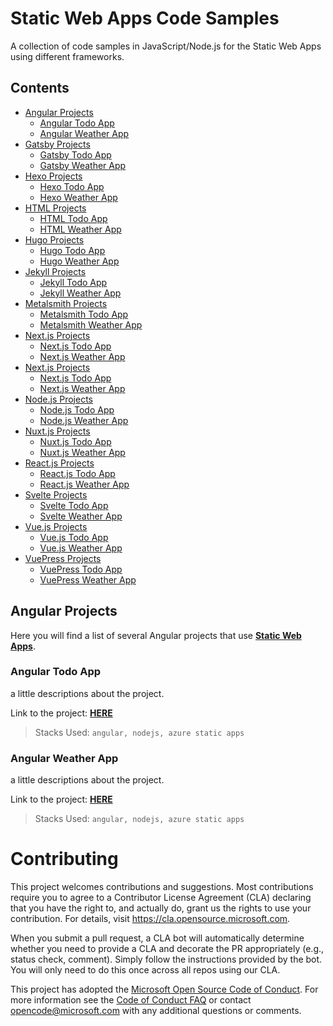 # Static Web Apps Code Samples

A collection of code samples in JavaScript/Node.js for the Static Web Apps using different frameworks.

## Contents

- [Angular Projects](#angular-projects)
    - [Angular Todo App ](#angular-todo-app)
    - [Angular Weather App](#angular-weather-app)
- [Gatsby Projects](#gatsby-projects)
    - [Gatsby Todo App ](#gatsby-todo-app)
    - [Gatsby Weather App](#gatsby-weather-app)
- [Hexo Projects](#hexo-projects)
    - [Hexo Todo App ](#hexo-todo-app)
    - [Hexo Weather App](#hexo-weather-app)
- [HTML Projects](#html-projects)
    - [HTML Todo App ](#html-todo-app)
    - [HTML Weather App](#html-weather-app)
- [Hugo Projects](#hugo-projects)
    - [Hugo Todo App ](#hugo-todo-app)
    - [Hugo Weather App](#hugo-weather-app)
- [Jekyll Projects](#jekyll-projects)
    - [Jekyll Todo App ](#jekyll-todo-app)
    - [Jekyll Weather App](#jekyll-weather-app)
- [Metalsmith Projects](#metalsmith-projects)
    - [Metalsmith Todo App ](#metalsmith-todo-app)
    - [Metalsmith Weather App](#metalsmith-weather-app)
- [Next.js Projects](#nestjs-projects)
    - [Next.js Todo App ](#nestjs-todo-app)
    - [Next.js Weather App](#nestjs-weather-app)
- [Next.js Projects](#nestjs-projects)
    - [Next.js Todo App ](#nestjs-todo-app)
    - [Next.js Weather App](#nestjs-weather-app)
- [Node.js Projects](#nodejs-projects)
    - [Node.js Todo App ](#nodejs-todo-app)
    - [Node.js Weather App](#nodejs-weather-app)
- [Nuxt.js Projects](#nuxtjs-projects)
    - [Nuxt.js Todo App ](#nuxtjs-todo-app)
    - [Nuxt.js Weather App](#nuxtjs-weather-app)
- [React.js Projects](#reactjs-projects)
    - [React.js Todo App ](#reactjs-todo-app)
    - [React.js Weather App](#reactjs-weather-app)
- [Svelte Projects](#sveltejs-projects)
    - [Svelte Todo App ](#sveltejs-todo-app)
    - [Svelte Weather App](#sveltejs-weather-app)
- [Vue.js Projects](#vuejs-projects)
    - [Vue.js Todo App ](#vuejs-todo-app)
    - [Vue.js Weather App](#vuejs-weather-app)
- [VuePress Projects](#vuepress-projects)
    - [VuePress Todo App ](#vuepress-todo-app)
    - [VuePress Weather App](#vuepress-weather-app)

## Angular Projects

Here you will find a list of several Angular projects that use **[Static Web Apps]()**.

### Angular Todo App

a little descriptions about the project. 

Link to the project: **[HERE]()**

> Stacks Used: `angular, nodejs, azure static apps`

### Angular Weather App

a little descriptions about the project.

Link to the project: **[HERE]()**

> Stacks Used: `angular, nodejs, azure static apps`


# Contributing

This project welcomes contributions and suggestions.  Most contributions require you to agree to a
Contributor License Agreement (CLA) declaring that you have the right to, and actually do, grant us
the rights to use your contribution. For details, visit https://cla.opensource.microsoft.com.

When you submit a pull request, a CLA bot will automatically determine whether you need to provide
a CLA and decorate the PR appropriately (e.g., status check, comment). Simply follow the instructions
provided by the bot. You will only need to do this once across all repos using our CLA.

This project has adopted the [Microsoft Open Source Code of Conduct](https://opensource.microsoft.com/codeofconduct/).
For more information see the [Code of Conduct FAQ](https://opensource.microsoft.com/codeofconduct/faq/) or
contact [opencode@microsoft.com](mailto:opencode@microsoft.com) with any additional questions or comments.
